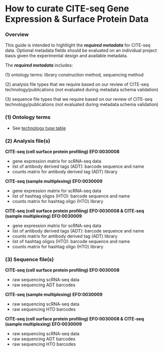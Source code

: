 # How to curate CITE-seq Gene Expression & Surface Protein Data

### Overview

This guide is intended to hightlight the ***required metadata*** for CITE-seq data. Optional metadata fields should be evaluated on an individual
project basis given the experimental design and available metadata.

The ***required metadata*** includes:

(1) ontology terms: library construction method, sequencing method

(2) analysis file types that we require based on our review of CITE-seq technology/publications (not evaluated during metadata schema validation)

(3) sequence file types that we require based on our review of CITE-seq technology/publications (not evaluated during metadata schema validation)

### (1) Ontology terms

- See [technology type table](https://github.com/ebi-ait/hca-ebi-wrangler-central/blob/documentation_add_tech_type_table/technology_type_table.md)

### (2) Analysis file(s)

**CITE-seq (cell surface protein profiling) EFO:0030008**

- gene expression matrix for scRNA-seq data
- list of antibody derived tags (ADT): barcode sequence and name
- counts matrix for antibody derived tag (ADT) library

**CITE-seq (sample multiplexing) EFO:0030009**

- gene expression matrix for scRNA-seq data
- list of hashtag oligos (HTO): barcode sequence and name
- counts matrix for hashtag oligo (HTO) library

**CITE-seq (cell surface protein profiling) EFO:0030008 & CITE-seq (sample multiplexing) EFO:0030009**

- gene expression matrix for scRNA-seq data
- list of antibody derived tags (ADT): barcode sequence and name
- counts matrix for antibody derived tag (ADT) library
- list of hashtag oligos (HTO): barcode sequence and name
- counts matrix for hashtag oligo (HTO) library

### (3) Sequence file(s)

**CITE-seq (cell surface protein profiling) EFO:0030008**

- raw sequencing scRNA-seq data
- raw sequencing ADT barcodes

**CITE-seq (sample multiplexing) EFO:0030009**

- raw sequencing scRNA-seq data
- raw sequencing HTO barcodes

**CITE-seq (cell surface protein profiling) EFO:0030008 & CITE-seq (sample multiplexing) EFO:0030009**

- raw sequencing scRNA-seq data
- raw sequencing ADT barcodes
- raw sequencing HTO barcodes
